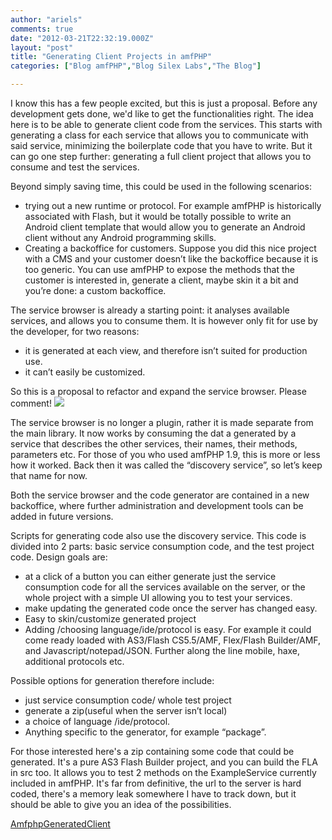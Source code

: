 ```yaml
---
author: "ariels"
comments: true
date: "2012-03-21T22:32:19.000Z"
layout: "post"
title: "Generating Client Projects in amfPHP"
categories: ["Blog amfPHP","Blog Silex Labs","The Blog"]

---
```

I know this has a few people excited, but this is just a proposal. Before any development gets done, we'd like to get the functionalities right. The idea here is to be able to generate client code from the services. This starts with generating a class for each service that allows you to communicate with said service, minimizing the boilerplate code that you have to write. But it can go one step further: generating a full client project that allows you to consume and test the services.

Beyond simply saving time, this could be used in the following scenarios:
- trying out a new runtime or protocol. For example amfPHP is historically associated with Flash, but it would be totally possible to write an Android client template that would allow you to generate an Android client without any Android programming skills.
- Creating a backoffice for customers. Suppose you did this nice project with a CMS and your customer doesn’t like the backoffice because it is too generic. You can use amfPHP to expose the methods that the customer is interested in, generate a client, maybe skin it a bit and you’re done: a custom backoffice.

The service browser is already a starting point: it analyses available services, and allows you to consume them. It is however only fit for use by the developer, for two reasons:
- it is generated at each view, and therefore isn’t suited for production use.
- it can’t easily be customized.

So this is a proposal to refactor and expand the service browser. Please comment!
![](https://www.silexlabs.org/wp-content/uploads/2012/01/header-amfphp1-677x123.jpg)
<!-- more -->

The service browser is no longer a plugin, rather it is made separate from the main library. It now works by consuming the dat a generated by a service that describes the other services, their names, their methods, parameters etc. For those of you who used amfPHP 1.9, this is more or less how it worked. Back then it was called the “discovery service”, so let’s keep that name for now.

Both the service browser and the code generator are contained in a new backoffice, where further administration and development tools can be added in future versions.

Scripts for generating code also use the discovery service. This code is divided into 2 parts: basic service consumption code, and the test project code.
Design goals are:
- at a click of a button you can either generate just the service consumption code for all the services available on the server, or the whole project with a simple UI allowing you to test your services.
- make updating the generated code once the server has changed easy.
- Easy to skin/customize generated project
- Adding /choosing language/ide/protocol is easy. For example it could come ready loaded with AS3/Flash CS5.5/AMF, Flex/Flash Builder/AMF, and Javascript/notepad/JSON. Further along the line mobile, haxe, additional protocols etc.

Possible options for generation therefore include:
- just service consumption code/ whole test project
- generate a zip(useful when the server isn’t local)
- a choice of language /ide/protocol.
- Anything specific to the generator, for example “package”.

For those interested here's a zip containing some code that could be generated. It's a pure AS3 Flash Builder project, and you can build the FLA in src too. It allows you to test 2 methods on the ExampleService currently included in amfPHP. It's far from definitive, the url to the server is hard coded, there's a memory leak somewhere I have to track down, but it should be able to give you an idea of the possibilities.

[AmfphpGeneratedClient](https://www.silexlabs.org/131917/the-blog/generating-client-projects-in-amfphp/attachment/amfphpgeneratedclient/)


